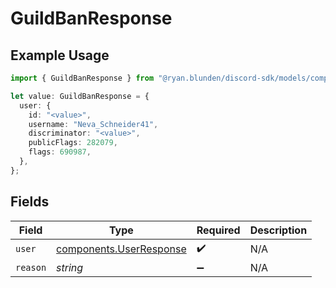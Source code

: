# GuildBanResponse

## Example Usage

```typescript
import { GuildBanResponse } from "@ryan.blunden/discord-sdk/models/components";

let value: GuildBanResponse = {
  user: {
    id: "<value>",
    username: "Neva_Schneider41",
    discriminator: "<value>",
    publicFlags: 282079,
    flags: 690987,
  },
};
```

## Fields

| Field                                                              | Type                                                               | Required                                                           | Description                                                        |
| ------------------------------------------------------------------ | ------------------------------------------------------------------ | ------------------------------------------------------------------ | ------------------------------------------------------------------ |
| `user`                                                             | [components.UserResponse](../../models/components/userresponse.md) | :heavy_check_mark:                                                 | N/A                                                                |
| `reason`                                                           | *string*                                                           | :heavy_minus_sign:                                                 | N/A                                                                |
